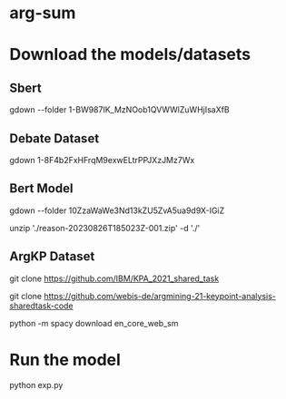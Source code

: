 # arg-sum



# Download the models/datasets
## Sbert
gdown --folder 1-BW987IK_MzNOob1QVWWlZuWHjIsaXfB
## Debate Dataset
gdown 1-8F4b2FxHFrqM9exwELtrPPJXzJMz7Wx
## Bert Model
gdown --folder 10ZzaWaWe3Nd13kZU5ZvA5ua9d9X-IGiZ

unzip './reason-20230826T185023Z-001.zip' -d './'
## ArgKP Dataset
git clone https://github.com/IBM/KPA_2021_shared_task


git clone https://github.com/webis-de/argmining-21-keypoint-analysis-sharedtask-code


python -m spacy download en_core_web_sm

# Run the model
python exp.py
